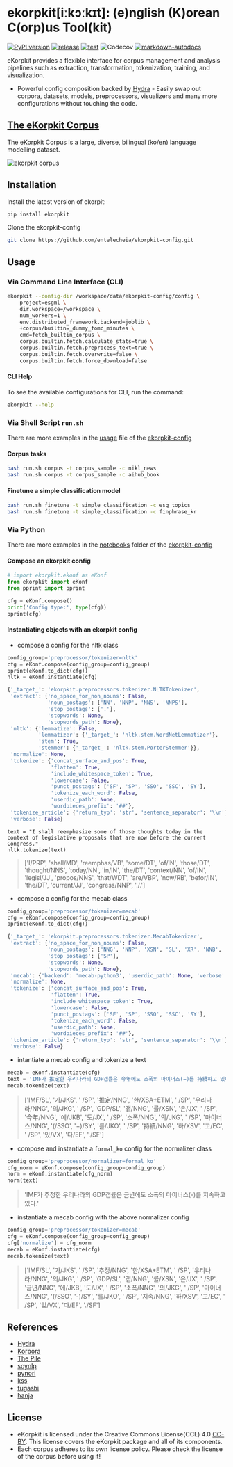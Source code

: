 # ekorpkit[iːkɔːkɪt]: (e)nglish (K)orean C(orp)us Tool(kit)

[![PyPI version](https://badge.fury.io/py/ekorpkit.svg)](https://badge.fury.io/py/ekorpkit) [![release](https://github.com/entelecheia/ekorpkit/actions/workflows/release.yaml/badge.svg)](https://github.com/entelecheia/ekorpkit/actions/workflows/release.yaml) [![test](https://github.com/entelecheia/ekorpkit/actions/workflows/test.yaml/badge.svg)](https://github.com/entelecheia/ekorpkit/actions/workflows/test.yaml) ![Codecov](https://img.shields.io/codecov/c/gh/entelecheia/ekorpkit) [![markdown-autodocs](https://github.com/entelecheia/ekorpkit/actions/workflows/markdown-autodocs.yaml/badge.svg)](https://github.com/entelecheia/ekorpkit/actions/workflows/markdown-autodocs.yaml)

eKorpkit provides a flexible interface for corpus management and analysis pipelines such as extraction, transformation, tokenization, training, and visualization.

- Powerful config composition backed by [Hydra](https://hydra.cc/) - Easily swap out corpora, datasets, models, preprocessors, visualizers and many more configurations without touching the code.

## [The eKorpkit Corpus](https://github.com/entelecheia/ekorpkit/blob/main/docs/corpus/README.md)

The eKorpkit Corpus is a large, diverse, bilingual (ko/en) language modelling dataset.

![ekorpkit corpus](https://github.com/entelecheia/ekorpkit/blob/main/docs/figs/ekorpkit_corpus.png?raw=true)

## Installation

Install the latest version of ekorpit:

```bash
pip install ekorpkit
```

Clone the ekorpkit-config

```bash
git clone https://github.com/entelecheia/ekorpkit-config.git
```

## Usage

### Via Command Line Interface (CLI)

```bash
ekorpkit --config-dir /workspace/data/ekorpkit-config/config \
    project=esgml \
    dir.workspace=/workspace \
    num_workers=1 \
    env.distributed_framework.backend=joblib \
    +corpus/builtin=_dummy_fomc_minutes \
    cmd=fetch_builtin_corpus \
    corpus.builtin.fetch.calculate_stats=true \
    corpus.builtin.fetch.preprocess_text=true \
    corpus.builtin.fetch.overwrite=false \
    corpus.builtin.fetch.force_download=false
```

#### CLI Help

To see the available configurations for CLI, run the command:

```bash
ekorpkit --help
```

### Via Shell Script `run.sh`

There are more examples in the [usage](https://github.com/entelecheia/ekorpkit-config/blob/main/usage.md) file of the [ekorpkit-config](https://github.com/entelecheia/ekorpkit-config.git)

#### Corpus tasks

```bash
bash run.sh corpus -t corpus_sample -c nikl_news
bash run.sh corpus -t corpus_sample -c aihub_book
```

#### Finetune a simple classification model

```bash
bash run.sh finetune -t simple_classification -c esg_topics
bash run.sh finetune -t simple_classification -c finphrase_kr
```

### Via Python

There are more examples in the [notebooks](https://github.com/entelecheia/ekorpkit-config/tree/main/notebooks) folder of the [ekorpkit-config](https://github.com/entelecheia/ekorpkit-config.git)

#### Compose an ekorpkit config

```python
# import ekorpkit.ekonf as eKonf
from ekorpkit import eKonf
from pprint import pprint

cfg = eKonf.compose()
print('Config type:', type(cfg))
pprint(cfg)
```

#### Instantiating objects with an ekorpkit config

- compose a config for the nltk class

```python
config_group='preprocessor/tokenizer=nltk'
cfg = eKonf.compose(config_group=config_group)
pprint(eKonf.to_dict(cfg))
nltk = eKonf.instantiate(cfg)
```

```python
{'_target_': 'ekorpkit.preprocessors.tokenizer.NLTKTokenizer',
 'extract': {'no_space_for_non_nouns': False,
             'noun_postags': ['NN', 'NNP', 'NNS', 'NNPS'],
             'stop_postags': ['.'],
             'stopwords': None,
             'stopwords_path': None},
 'nltk': {'lemmatize': False,
          'lemmatizer': {'_target_': 'nltk.stem.WordNetLemmatizer'},
          'stem': True,
          'stemmer': {'_target_': 'nltk.stem.PorterStemmer'}},
 'normalize': None,
 'tokenize': {'concat_surface_and_pos': True,
              'flatten': True,
              'include_whitespace_token': True,
              'lowercase': False,
              'punct_postags': ['SF', 'SP', 'SSO', 'SSC', 'SY'],
              'tokenize_each_word': False,
              'userdic_path': None,
              'wordpieces_prefix': '##'},
 'tokenize_article': {'return_typ': 'str', 'sentence_separator': '\\n'},
 'verbose': False}
```

```ptyhon
text = "I shall reemphasize some of those thoughts today in the context of legislative proposals that are now before the current Congress."
nltk.tokenize(text)
```

> ['I/PRP', 'shall/MD', 'reemphas/VB', 'some/DT', 'of/IN', 'those/DT', 'thought/NNS', 'today/NN', 'in/IN', 'the/DT', 'context/NN', 'of/IN', 'legisl/JJ', 'propos/NNS', 'that/WDT', 'are/VBP', 'now/RB', 'befor/IN', 'the/DT', 'current/JJ', 'congress/NNP', './.']

- compose a config for the mecab class

```python
config_group='preprocessor/tokenizer=mecab'
cfg = eKonf.compose(config_group=config_group)
pprint(eKonf.to_dict(cfg))
```

```python
{'_target_': 'ekorpkit.preprocessors.tokenizer.MecabTokenizer',
 'extract': {'no_space_for_non_nouns': False,
             'noun_postags': ['NNG', 'NNP', 'XSN', 'SL', 'XR', 'NNB', 'NR'],
             'stop_postags': ['SP'],
             'stopwords': None,
             'stopwords_path': None},
 'mecab': {'backend': 'mecab-python3', 'userdic_path': None, 'verbose': False},
 'normalize': None,
 'tokenize': {'concat_surface_and_pos': True,
              'flatten': True,
              'include_whitespace_token': True,
              'lowercase': False,
              'punct_postags': ['SF', 'SP', 'SSO', 'SSC', 'SY'],
              'tokenize_each_word': False,
              'userdic_path': None,
              'wordpieces_prefix': '##'},
 'tokenize_article': {'return_typ': 'str', 'sentence_separator': '\\n'},
 'verbose': False}
```

- intantiate a mecab config and tokenize a text

```python
mecab = eKonf.instantiate(cfg)
text = 'IMF가 推定한 우리나라의 GDP갭률은 今年에도 소폭의 마이너스(−)를 持續하고 있다.'
mecab.tokenize(text)
```

> ['IMF/SL', '가/JKS', ' /SP', '推定/NNG', '한/XSA+ETM', ' /SP', '우리나라/NNG', '의/JKG', ' /SP', 'GDP/SL', '갭/NNG', '률/XSN', '은/JX', ' /SP', '今年/NNG', '에/JKB', '도/JX', ' /SP', '소폭/NNG', '의/JKG', ' /SP', '마이너스/NNG', '(/SSO', '−)/SY', '를/JKO', ' /SP', '持續/NNG', '하/XSV', '고/EC', ' /SP', '있/VX', '다/EF', './SF']

- compose and instantiate a `formal_ko` config for the normalizer class

```python
config_group='preprocessor/normalizer=formal_ko'
cfg_norm = eKonf.compose(config_group=config_group)
norm = eKonf.instantiate(cfg_norm)
norm(text)
```

> 'IMF가 추정한 우리나라의 GDP갭률은 금년에도 소폭의 마이너스(-)를 지속하고 있다.'

- instantiate a mecab config with the above normalizer config

```python
config_group='preprocessor/tokenizer=mecab'
cfg = eKonf.compose(config_group=config_group)
cfg['normalize'] = cfg_norm
mecab = eKonf.instantiate(cfg)
mecab.tokenize(text)
```

> ['IMF/SL', '가/JKS', ' /SP', '추정/NNG', '한/XSA+ETM', ' /SP', '우리나라/NNG', '의/JKG', ' /SP', 'GDP/SL', '갭/NNG', '률/XSN', '은/JX', ' /SP', '금년/NNG', '에/JKB', '도/JX', ' /SP', '소폭/NNG', '의/JKG', ' /SP', '마이너스/NNG', '(/SSO', '-)/SY', '를/JKO', ' /SP', '지속/NNG', '하/XSV', '고/EC', ' /SP', '있/VX', '다/EF', './SF']

## References

- [Hydra](https://hydra.cc/)
- [Korpora](https://github.com/ko-nlp/Korpora)
- [The Pile](https://github.com/EleutherAI/the-pile)
- [soynlp](https://github.com/lovit/soynlp)
- [pynori](https://github.com/gritmind/python-nori)
- [kss](https://github.com/hyunwoongko/kss)
- [fugashi](https://github.com/polm/fugashi)
- [hanja](https://github.com/suminb/hanja)

## License

- eKorpkit is licensed under the Creative Commons License(CCL) 4.0 [CC-BY](https://creativecommons.org/licenses/by/4.0). This license covers the eKorpkit package and all of its components.
- Each corpus adheres to its own license policy. Please check the license of the corpus before using it!
